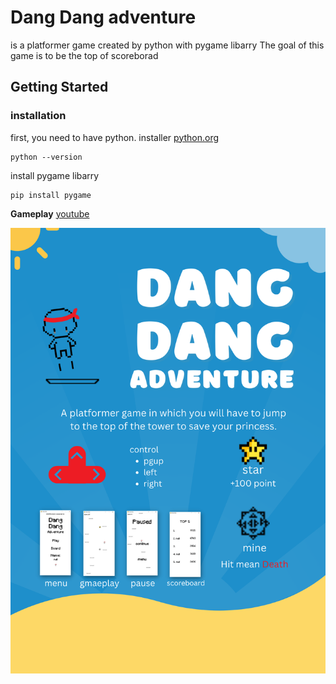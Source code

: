 # Dang Dang adventure

is a platformer game created by python with pygame libarry
The goal of this game is to be the top of scoreborad

## Getting Started

### installation
first, you need to have python. installer [python.org](https://www.python.org/)
```
python --version
```
install pygame libarry
```
pip install pygame
```
**Gameplay** [youtube](https://youtu.be/3_bYqIw04DQ)


![](https://github.com/taphasin/gamedev/blob/main/Infographics/Dang%20dang.png)
